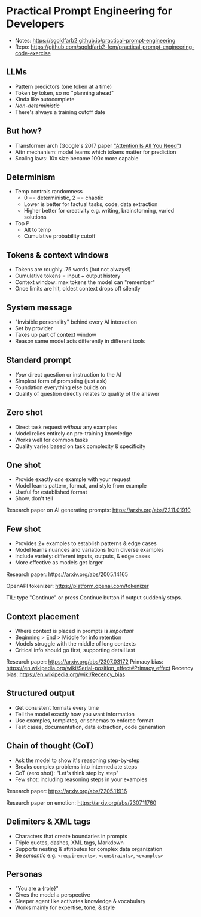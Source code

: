 # Practical Prompt Engineering for Developers

- Notes: <https://sgoldfarb2.github.io/practical-prompt-engineering>
- Repo: <https://github.com/sgoldfarb2-fem/practical-prompt-engineering-code-exercise>

## LLMs

- Pattern predictors (one token at a time)
- Token by token, so no "planning ahead"
- Kinda like autocomplete
- _Non-deterministic_
- There's always a training cutoff date

## But how?

- Transformer arch (Google's 2017 paper ["Attention Is All You Need"](https://arxiv.org/pdf/1706.03762))
- Attn mechanism: model learns which tokens matter for prediction
- Scaling laws: 10x size became 100x more capable

## Determinism

- Temp controls randomness
  - 0 == deterministic, 2 == chaotic
  - Lower is better for factual tasks, code, data extraction
  - Higher better for creativity e.g. writing, brainstorming, varied solutions
- Top P
  - Alt to temp
  - Cumulative probability cutoff

## Tokens & context windows

- Tokens are roughly .75 words (but not always!)
- Cumulative tokens = input + output history
- Context window: max tokens the model can "remember"
- Once limits are hit, oldest context drops off silently

## System message

- "Invisible personality" behind every AI interaction
- Set by provider
- Takes up part of context window
- Reason same model acts differently in different tools

## Standard prompt

- _Your_ direct question or instruction to the AI
- Simplest form of prompting (just ask)
- Foundation everything else builds on
- Quality of question directly relates to quality of the answer

## Zero shot

- Direct task request _without_ any examples
- Model relies entirely on pre-training knowledge
- Works well for common tasks
- Quality varies based on task complexity & specificity

## One shot

- Provide exactly _one_ example with your request
- Model learns pattern, format, and style from example
- Useful for established format
- Show, don't tell

Research paper on AI generating prompts: <https://arxiv.org/abs/2211.01910>

## Few shot

- Provides 2+ examples to establish patterns & edge cases
- Model learns nuances and variations from diverse examples
- Include variety: different inputs, outputs, & edge cases
- More effective as models get larger

Research paper: <https://arxiv.org/abs/2005.14165>

OpenAPI tokenizer: <https://platform.openai.com/tokenizer>

TIL: type "Continue" or press Continue button if output suddenly stops.

## Context placement

- Where context is placed in prompts is _important_
- Beginning > End > Middle for info retention
- Models struggle with the middle of long contexts
- Critical info should go first, supporting detail last

Research paper: <https://arxiv.org/abs/2307.03172>
Primacy bias: <https://en.wikipedia.org/wiki/Serial-position_effect#Primacy_effect>
Recency bias: <https://en.wikipedia.org/wiki/Recency_bias>

## Structured output

- Get consistent formats every time
- Tell the model exactly how you want information
- Use examples, templates, or schemas to enforce format
- Test cases, documentation, data extraction, code generation

## Chain of thought (CoT)

- Ask the model to show it's reasoning step-by-step
- Breaks complex problems into intermediate steps
- CoT (zero shot): "Let's think step by step"
- Few shot: including reasoning steps in your examples

Research paper: <https://arxiv.org/abs/2205.11916>

Research paper on emotion: <https://arxiv.org/abs/2307.11760>

## Delimiters & XML tags

- Characters that create boundaries in prompts
- Triple quotes, dashes, XML tags, Markdown
- Supports nesting & attributes for complex data organization
- Be _semantic_ e.g. `<requirements>`, `<constraints>`, `<examples>`

## Personas

- "You are a {role}"
- Gives the model a perspective
- Sleeper agent like activates knowledge & vocabulary
- Works mainly for expertise, tone, & style
